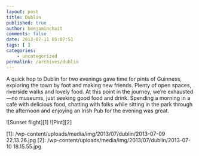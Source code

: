 ```yaml
---
layout: post
title: Dublin
published: true
author: benjaminchait
comments: false
date: 2013-07-11 05:07:51
tags: [ ]
categories:
    - uncategorized
permalink: /archives/dublin
---
```

A quick hop to Dublin for two evenings gave time for pints of Guinness, exploring the town by foot and making new friends. Plenty of open spaces, riverside walks and lovely food. At this point in the journey, we&#8217;re exhausted—no museums, just seeking good food and drink. Spending a morning in a café with delicious food, chatting with folks while sitting in the park through the afternoon and enjoying an Irish Pub for the evening was great.


![Sunset flight][1] 
![Pint][2]

 [1]: /wp-content/uploads/media/img/2013/07/dublin/2013-07-09 22.13.26.jpg
 [2]: /wp-content/uploads/media/img/2013/07/dublin/2013-07-10 18.15.55.jpg